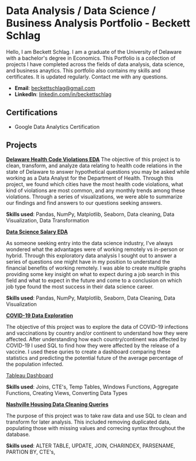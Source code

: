 # Data Analysis / Data Science / Business Analysis Portfolio - Beckett Schlag
Hello, I am Beckett Schlag. I am a graduate of the University of Delaware with a bachelor's degree in Economics. This Portfolio is a collection of projects I have completed across the fields of data analysis, data science, and business anaytics. This portfolio also contains my skills and certificates. It is updated regularly. Contact me with any questions.

- **Email**: [beckettschlag@gmail.com](beckettschlag@gmail.com)
- **LinkedIn**: [linkedin.com/in/beckettschlag](https://www.linkedin.com/in/beckettschlag/)

## Certifications
- Google Data Analytics Certification

## Projects
**[Delaware Health Code Violations EDA](https://github.com/beckettschlag/PortfolioProjects/tree/main/Delaware%20Health%20Code%20Violations%20EDA)**
The objective of this project is to clean, transform, and analyze data relating to health code relations in the state of Delaware to answer hypothetical questions you may be asked while working as a Data Analyst for the Department of Health. Through this project, we found which cities have the most health code violations, what kind of violations are most common, and any monthly trends among these violations. Through a series of visualizations, we were able to summarize our findings and find answers to our questions seeking answers.

**Skills used**: Pandas, NumPy, Matplotlib, Seaborn, Data cleaning, Data Visualization, Data Transformation


**[Data Science Salary EDA](https://github.com/beckettschlag/PortfolioProjects/tree/main/Data%20Science%20Salaries%20EDA)**

As someone seeking entry into the data science industry, I've always wondered what the advantages were of working remotely vs in-person or hybrid. Through this exploratory data analysis I sought out to answer a series of questions one might have in my position to understand the financial benefits of working remotely. I was able to create multiple graphs providing some key insight on what to expect during a job search in this field and what to expect in the future and come to a conclusion on which job type found the most success in their data science career.

**Skills used**: Pandas, NumPy, Matplotlib, Seaborn, Data Cleaning, Data Visualization


**[COVID-19 Data Exploration](https://github.com/beckettschlag/PortfolioProjects/blob/main/COVID-19%20Data%20Exploration.sql)**

The objective of this project was to explore the data of COVID-19 infections and vaccinations by country and/or continent to understand how they were affected. After understanding how each country/continent was affected by COVID-19 I used SQL to find how they were affected by the release of a vaccine. I used these quries to create a dashboard comparing these statistics and predicting the potential future of the average percentage of the population infected.

[Tableau Dashboard](https://public.tableau.com/app/profile/beckett.alexander.schlag/viz/COVIDDashboard_16670961924960/Dashboard1)

**Skills used**: Joins, CTE's, Temp Tables, Windows Functions, Aggregate Functions, Creating Views, Converting Data Types


**[Nashville Housing Data Cleaning Queries](https://github.com/beckettschlag/PortfolioProjects/blob/main/Nashville%20Housing%20Data%20Cleaning%20Queries.sql)**

The purpose of this project was to take raw data and use SQL to clean and transform for later analysis. This included removing duplicated data, populating those with missing values and correcing syntax throughout the database. 

**Skills used**: ALTER TABLE, UPDATE, JOIN, CHARINDEX, PARSENAME, PARTION BY, CTE's, 
